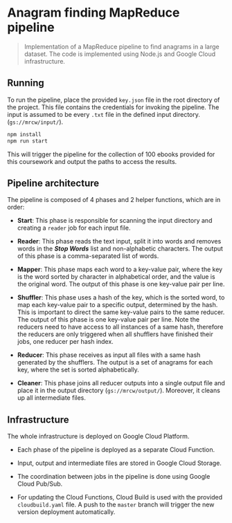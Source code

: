# **Anagram finding MapReduce pipeline**

> Implementation of a MapReduce pipeline to find anagrams in a large dataset. The code is implemented using Node.js and Google Cloud infrastructure.

## **Running**
To run the pipeline, place the provided `key.json` file in the root directory of the project. This file contains the credentials for invoking the pipeline. The input is assumed to be every `.txt` file in the defined input directory. (`gs://mrcw/input/`).
```bash
npm install
npm run start
```

This will trigger the pipeline for the collection of 100 ebooks provided for this coursework and output the paths to access the results.

## **Pipeline architecture**
The pipeline is composed of 4 phases and 2 helper functions, which are in order:
- **Start**: This phase is responsible for scanning the input directory and creating a `reader` job for each input file.

- **Reader**: This phase reads the text input, split it into words and removes words in the ***Stop Words*** list and non-alphabetic characters. The output of this phase is a comma-separated list of words.

- **Mapper**: This phase maps each word to a key-value pair, where the key is the word sorted by character in alphabetical order, and the value is the original word. The output of this phase is one key-value pair per line.

- **Shuffler**: This phase uses a hash of the key, which is the sorted word, to map each key-value pair to a specific output, determined by the hash. This is important to direct the same key-value pairs to the same reducer. The output of this phase is one key-value pair per line.
Note the reducers need to have access to all instances of a same hash, therefore the reducers are only triggered when all shufflers have finished their jobs, one reducer per hash index.

- **Reducer**: This phase receives as input all files with a same hash generated by the shufflers. The output is a set of anagrams for each key, where the set is sorted alphabetically.
- **Cleaner**: This phase joins all reducer outputs into a single output file and place it in the output directory (`gs://mrcw/output/`). Moreover, it cleans up all intermediate files.

## **Infrastructure**
The whole infrastructure is deployed on Google Cloud Platform. 
- Each phase of the pipeline is deployed as a separate Cloud Function.

- Input, output and intermediate files are stored in Google Cloud Storage.

- The coordination between jobs in the pipeline is done using Google Cloud Pub/Sub.

- For updating the Cloud Functions, Cloud Build is used with the provided `cloudbuild.yaml` file. A push to the `master` branch will trigger the new version deployment automatically.